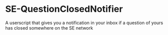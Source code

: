 # SE-QuestionClosedNotifier
A userscript that gives you a notification in your inbox if a question of yours has closed somewhere on the SE network
